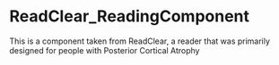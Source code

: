 # ReadClear_ReadingComponent
This is a component taken from ReadClear, a reader that was primarily designed for people with Posterior Cortical Atrophy
